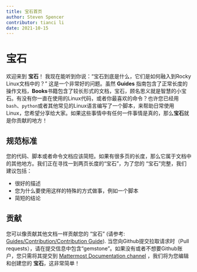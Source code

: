 ```yaml
---
title: 宝石首页
author: Steven Spencer
contributor: tianci li
date: 2021-10-15
---
```


# 宝石

欢迎来到 **宝石**！ 我现在能听到你说：“宝石到底是什么，它们是如何融入到Rocky Linux文档中的？” 这是一个非常好的问题。虽然 **Guides** 指南包含了正常长度的操作文档，**Books**书籍包含了较长形式的文档，宝石，顾名思义就是智慧的小宝石。有没有你一直在使用的Linux代码，或者你最喜欢的命令？也许您已经用`bash`、`python`或者其他常见的Linux语言编写了一个脚本，来帮助日常使用Linux，您希望分享给大家。如果这些事情中有任何一件事情是真的，那么**宝石**就是你贡献的地方！

## 规范标准

您的代码、脚本或者命令文档应该简短。如果有很多页的长度，那么它属于文档中的其他地方。我们正在寻找一到两页长度的“宝石”，为了您的 “宝石”完整，我们建议包括：

* 很好的描述
* 您为什么要使用这样的特殊的方式做事，例如一个脚本
* 简短的结论

## 贡献

您可以像贡献其他文档一样贡献您的 “宝石” (请参考: [Guides/Contribution/Contribution Guide](../guides/contribute/README.md)). 当您向Github提交拉取请求时（Pull requests），请在提交信息中包含“gemstone”。如果没有或者不想要Github账户，您只需将其提交到 [Mattermost Documentation channel](https://chat.rockylinux.org/rocky-linux/channels/documentation) ，我们将为您编辑和创建您的 **宝石**，这非常简单！

